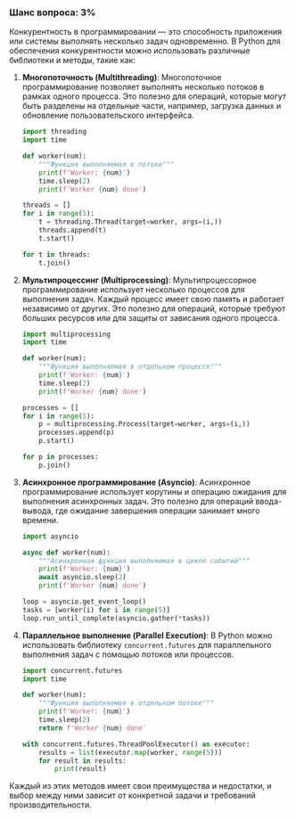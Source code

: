 ### Шанс вопроса: 3%

Конкурентность в программировании — это способность приложения или системы выполнять несколько задач одновременно. В Python для обеспечения конкурентности можно использовать различные библиотеки и методы, такие как:

1. **Многопоточность (Multithreading)**:
   Многопоточное программирование позволяет выполнять несколько потоков в рамках одного процесса. Это полезно для операций, которые могут быть разделены на отдельные части, например, загрузка данных и обновление пользовательского интерфейса.
   ```python
   import threading
   import time

   def worker(num):
       """Функция выполняемая в потоке"""
       print(f'Worker: {num}')
       time.sleep(2)
       print(f'Worker {num} done')

   threads = []
   for i in range(5):
       t = threading.Thread(target=worker, args=(i,))
       threads.append(t)
       t.start()

   for t in threads:
       t.join()
   ```

2. **Мультипроцессинг (Multiprocessing)**:
   Мультипроцессорное программирование использует несколько процессов для выполнения задач. Каждый процесс имеет свою память и работает независимо от других. Это полезно для операций, которые требуют больших ресурсов или для защиты от зависания одного процесса.
   ```python
   import multiprocessing
   import time

   def worker(num):
       """Функция выполняемая в отдельном процессе"""
       print(f'Worker: {num}')
       time.sleep(2)
       print(f'Worker {num} done')

   processes = []
   for i in range(5):
       p = multiprocessing.Process(target=worker, args=(i,))
       processes.append(p)
       p.start()

   for p in processes:
       p.join()
   ```

3. **Асинхронное программирование (Asyncio)**:
   Асинхронное программирование использует корутины и операцию ожидания для выполнения асинхронных задач. Это полезно для операций ввода-вывода, где ожидание завершения операции занимает много времени.
   ```python
   import asyncio

   async def worker(num):
       """Асинхронная функция выполняемая в цикле событий"""
       print(f'Worker: {num}')
       await asyncio.sleep(2)
       print(f'Worker {num} done')

   loop = asyncio.get_event_loop()
   tasks = [worker(i) for i in range(5)]
   loop.run_until_complete(asyncio.gather(*tasks))
   ```

4. **Параллельное выполнение (Parallel Execution)**:
   В Python можно использовать библиотеку `concurrent.futures` для параллельного выполнения задач с помощью потоков или процессов.
   ```python
   import concurrent.futures
   import time

   def worker(num):
       """Функция выполняемая в отдельном потоке"""
       print(f'Worker: {num}')
       time.sleep(2)
       return f'Worker {num} done'

   with concurrent.futures.ThreadPoolExecutor() as executor:
       results = list(executor.map(worker, range(5)))
       for result in results:
           print(result)
   ```

Каждый из этих методов имеет свои преимущества и недостатки, и выбор между ними зависит от конкретной задачи и требований производительности.